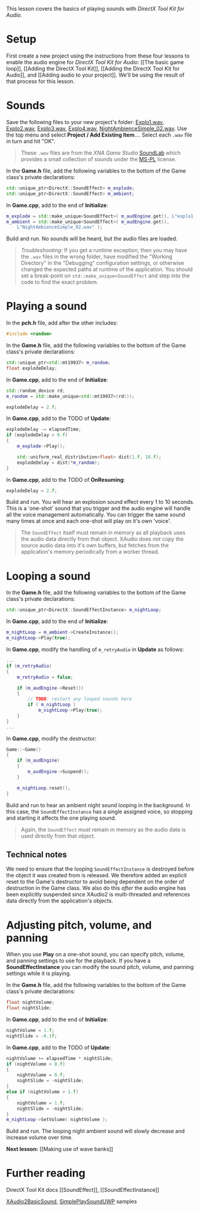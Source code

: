 This lesson covers the basics of playing sounds with _DirectX Tool Kit for Audio_.

# Setup

First create a new project using the instructions from these four lessons to enable the audio engine for _DirectX Tool Kit for Audio_: [[The basic game loop]], [[Adding the DirectX Tool Kit]], [[Adding the DirectX Tool Kit for Audio]], and [[Adding audio to your project]]. We'll be using the result of that process for this lesson.

# Sounds

Save the following files to your new project's folder: [Explo1.wav](https://github.com/Microsoft/DirectXTK/wiki/media/Explo1.wav), [Explo2.wav](https://github.com/Microsoft/DirectXTK/wiki/media/Explo2.wav), [Explo3.wav](https://github.com/Microsoft/DirectXTK/wiki/media/Explo3.wav), [Explo4.wav](https://github.com/Microsoft/DirectXTK/wiki/media/Explo4.wav), [NightAmbienceSimple_02.wav](https://github.com/Microsoft/DirectXTK/wiki/media/NightAmbienceSimple_02.wav). Use the top menu and select **Project / Add Existing Item**.... Select each ``.wav`` file in turn and hit "OK".

> These ``.wav`` files are from the _XNA Game Studio_ [SoundLab](https://github.com/SimonDarksideJ/XNAGameStudio/wiki/SoundLab)  which provides a small collection of sounds under the [MS-PL](http://opensource.org/licenses/MS-PL) license.

In the **Game.h** file, add the following variables to the bottom of the Game class's private declarations:

```cpp
std::unique_ptr<DirectX::SoundEffect> m_explode;
std::unique_ptr<DirectX::SoundEffect> m_ambient;
```

In **Game.cpp**, add to the end of **Initialize**:

```cpp
m_explode = std::make_unique<SoundEffect>( m_audEngine.get(), L"explo1.wav" );
m_ambient = std::make_unique<SoundEffect>( m_audEngine.get(),
    L"NightAmbienceSimple_02.wav" );
```

Build and run. No sounds will be heard, but the audio files are loaded.

> _Troubleshooting:_ If you get a runtime exception, then you may have the ``.wav`` files in the wrong folder, have modified the "Working Directory" in the "Debugging" configuration settings, or otherwise changed the expected paths at runtime of the application. You should set a break-point on ``std::make_unique<SoundEffect`` and step into the code to find the exact problem.

# Playing a sound

In the **pch.h** file, add after the other includes:

```cpp
#include <random>
```

In the **Game.h** file, add the following variables to the bottom of the Game class's private declarations:

```cpp
std::unique_ptr<std::mt19937> m_random;
float explodeDelay;
```

In **Game.cpp**, add to the end of **Initialize**:

```cpp
std::random_device rd;
m_random = std::make_unique<std::mt19937>(rd());

explodeDelay = 2.f;
```

In **Game.cpp**, add to the TODO of **Update**:

```cpp
explodeDelay -= elapsedTime;
if (explodeDelay < 0.f)
{
    m_explode->Play();

    std::uniform_real_distribution<float> dist(1.f, 10.f);
    explodeDelay = dist(*m_random);
}
```

In **Game.cpp**, add to the TODO of **OnResuming**:

```cpp
explodeDelay = 2.f;
```

Build and run. You will hear an explosion sound effect every 1 to 10 seconds. This is a 'one-shot' sound that you trigger and the audio engine will handle all the voice management automatically.  You can trigger the same sound many times at once and each one-shot will play on it's own 'voice'.

> The ``SoundEffect`` itself must remain in memory as all playback uses the audio data directly from that object. XAudio does _not_ copy the source audio data into it's own buffers, but fetches from the application's memory periodically from a worker thread.

# Looping a sound

In the **Game.h** file, add the following variables to the bottom of the Game class's private declarations:

```cpp
std::unique_ptr<DirectX::SoundEffectInstance> m_nightLoop;
```

In **Game.cpp**, add to the end of **Initialize**:

```cpp
m_nightLoop = m_ambient->CreateInstance();
m_nightLoop->Play(true);
```

In **Game.cpp**, modify the handling of ``m_retryAudio`` in **Update** as follows:

```cpp
...
if (m_retryAudio)
{
    m_retryAudio = false;

    if (m_audEngine->Reset())
    {
        // TODO: restart any looped sounds here
        if ( m_nightLoop )
            m_nightLoop->Play(true);
    }
}
...
```

In **Game.cpp**, modify the destructor:

```cpp
Game::~Game()
{
    if (m_audEngine)
    {
        m_audEngine->Suspend();
    }

    m_nightLoop.reset();
}
```

Build and run to hear an ambient night sound looping in the background. In this case, the ``SoundEffectInstance`` has a single assigned voice, so stopping and starting it affects the one playing sound.

> Again, the ``SoundEffect`` must remain in memory as the audio data is used directly from that object.

## Technical notes
We need to ensure that the looping ``SoundEffectInstance`` is destroyed before the object it was created from is released. We therefore added an explicit reset to the Game's destructor to avoid being dependent on the order of destruction in the Game class. We also do this _after_ the audio engine has been explicitly suspended since XAudio2 is multi-threaded and references data directly from the application's objects.

# Adjusting pitch, volume, and panning

When you use **Play** on a one-shot sound, you can specify pitch, volume, and panning settings to use for the playback. If you have a **SoundEffectInstance** you can modify the sound pitch, volume, and panning settings while it is playing.

In the **Game.h** file, add the following variables to the bottom of the Game class's private declarations:

```cpp
float nightVolume;
float nightSlide;
```

In **Game.cpp**, add to the end of **Initialize**:

```cpp
nightVolume = 1.f;
nightSlide = -0.1f;
```

In **Game.cpp**, add to the TODO of **Update**:

```cpp
nightVolume += elapsedTime * nightSlide;
if (nightVolume < 0.f)
{
    nightVolume = 0.f;
    nightSlide = -nightSlide;
}
else if (nightVolume > 1.f)
{
    nightVolume = 1.f;
    nightSlide = -nightSlide;
}
m_nightLoop->SetVolume( nightVolume );
```

Build and run. The looping night ambient sound will slowly decrease and increase volume over time.

**Next lesson:** [[Making use of wave banks]]

# Further reading

DirectX Tool Kit docs [[SoundEffect]], [[SoundEffectInstance]]  

[XAudio2BasicSound](https://github.com/walbourn/directx-sdk-samples/tree/master/XAudio2/XAudio2BasicSound), [SimplePlaySoundUWP](https://github.com/microsoft/Xbox-ATG-Samples/tree/master/UWPSamples/Audio/SimplePlaySoundUWP) samples
